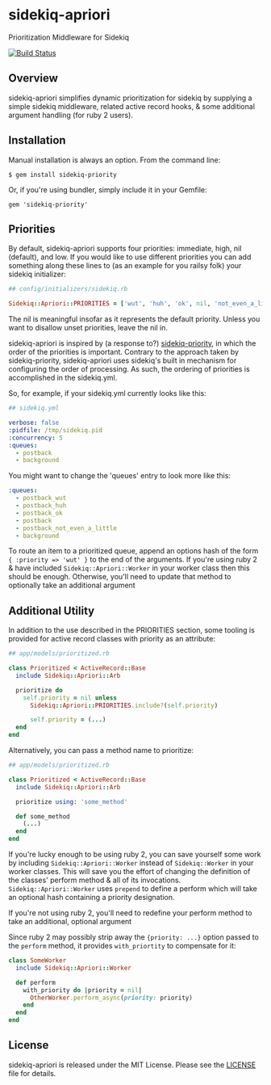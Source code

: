 sidekiq-apriori
===============
Prioritization Middleware for Sidekiq

[![Build Status](https://travis-ci.org/enova/sidekiq-apriori.png)](https://travis-ci.org/enova/sidekiq-apriori)

Overview
--------

sidekiq-apriori simplifies dynamic prioritization for sidekiq by supplying a
simple sidekiq middleware, related active record hooks, & some additional
argument handling (for ruby 2 users).

Installation
------------

Manual installation is always an option. From the command line:

    $ gem install sidekiq-priority

Or, if you're using bundler, simply include it in your Gemfile:

    gem 'sidekiq-priority'

Priorities
----------

By default, sidekiq-apriori supports four priorities: immediate, high, nil
(default), and low. If you would like to use different priorities you can
add something along these lines to (as an example for you railsy folk) your
sidekiq initializer:

```ruby
## config/initializers/sidekiq.rb

Sidekiq::Apriori::PRIORITIES = ['wut', 'huh', 'ok', nil, 'not_even_a_little']
```

The nil is meaningful insofar as it represents the default priority. Unless you
want to disallow unset priorities, leave the nil in.

sidekiq-apriori is inspired by (a response to?) [sidekiq-priority](https://github.com/socialpandas/sidekiq-priority), in which the
order of the priorities is important. Contrary to the approach taken by
sidekiq-priority, sidekiq-apriori uses sidekiq's built in mechanism for
configuring the order of processing. As such, the ordering of priorities is
accomplished in the sidekiq.yml.

So, for example, if your sidekiq.yml currently looks like this:

```yaml
## sidekiq.yml

verbose: false
:pidfile: /tmp/sidekiq.pid
:concurrency: 5
:queues:
  - postback
  - background
```

You might want to change the 'queues' entry to look more like this:

```yaml
:queues:
  - postback_wut
  - postback_huh
  - postback_ok
  - postback
  - postback_not_even_a_little
  - background
```

To route an item to a prioritized queue, append an options hash of the form
```{ :priority => 'wut' }``` to the end of the arguments. If you're using ruby 2
& have included ```Sidekiq::Apriori::Worker``` in your worker class then this
should be enough. Otherwise, you'll need to update that method to optionally
take an additional argument

Additional Utility
------------------

In addition to the use described in the PRIORITIES section, some tooling is
provided for active record classes with priority as an attribute:

```ruby
## app/models/prioritized.rb

class Prioritized < ActiveRecord::Base
  include Sidekiq::Apriori::Arb

  prioritize do
    self.priority = nil unless
      Sidekiq::Apriori::PRIORITIES.include?(self.priority)

      self.priority = (...)
  end
end
```

Alternatively, you can pass a method name to prioritize:

```ruby
## app/models/prioritized.rb

class Prioritized < ActiveRecord::Base
  include Sidekiq::Apriori::Arb

  prioritize using: 'some_method'

  def some_method
    (...)
  end
end
```

If you're lucky enough to be using ruby 2, you can save yourself some work by
including ```Sidekiq::Apriori::Worker``` instead of ```Sidekiq::Worker``` in your
worker classes. This will save you the effort of changing the definition of the
classes' perform method & all of its invocations. ```Sidekiq::Apriori::Worker```
uses ```prepend``` to define a perform which will take an optional hash containing
a priority designation.

If you're not using ruby 2, you'll need to redefine your perform method to take an
additional, optional argument

Since ruby 2 may possibly strip away the `{priority: ...}` option passed to the
```perform``` method, it provides ```with_priortity``` to compensate for it:

```ruby
class SomeWorker
  include Sidekiq::Apriori::Worker

  def perform
    with_priority do |priority = nil|
      OtherWorker.perform_async(priority: priority)
    end
  end
end
```

License
-------

sidekiq-apriori is released under the MIT License. Please see the [LICENSE](LICENSE)
file for details.

